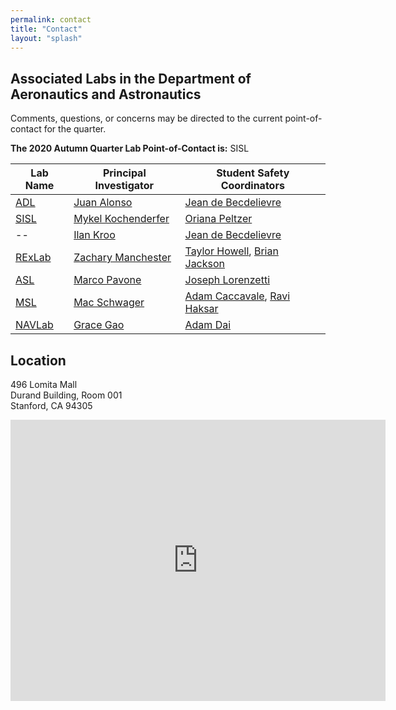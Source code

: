 ```yaml
---
permalink: contact
title: "Contact"
layout: "splash"
---
```


## Associated Labs in the Department of Aeronautics and Astronautics

Comments, questions, or concerns may be directed to the current point-of-contact for the quarter. 

**The 2020 Autumn Quarter Lab Point-of-Contact is:** SISL

| Lab Name | Principal Investigator | Student Safety Coordinators|
| --- |------------------------| ------------------------|
| [ADL](http://adl.stanford.edu/) | [Juan Alonso ](http://adl.stanford.edu/people/jjalonso.html) | [Jean de Becdelievre](mailto:jeandb@stanford.edu) |
| [SISL](http://web.stanford.edu/group/sisl/cgi-bin/wordpress/) | [Mykel Kochenderfer](http://mykel.kochenderfer.com/) | [Oriana Peltzer](mailto:peltzer@stanford.edu) |
| -- | [Ilan Kroo](https://profiles.stanford.edu/ilan-kroo) | [Jean de Becdelievre](mailto:jeandb@stanford.edu) |
| [RExLab](https://rexlab.stanford.edu/) | [Zachary Manchester](http://zacmanchester.github.io/) | [Taylor Howell](https://rexlab.stanford.edu/people.html), [Brian Jackson](https://rexlab.stanford.edu/people.html) |
| [ASL](https://asl.stanford.edu/) | [Marco Pavone](http://web.stanford.edu/~pavone/) | [Joseph Lorenzetti](https://asl.stanford.edu/people/joseph-lorenzetti/) |
| [MSL](https://msl.stanford.edu/) | [Mac Schwager](https://web.stanford.edu/~schwager/) | [Adam Caccavale](https://msl.stanford.edu/people/adam-caccavale), [Ravi Haksar](https://msl.stanford.edu/people/ravi-haksar) |
| [NAVLab](https://navlab.stanford.edu/) | [Grace Gao](https://aa.stanford.edu/person/grace-gao) | [Adam Dai](mailto:addai@stanford.edu) |

## Location
496 Lomita Mall  
Durand Building, Room 001  
Stanford, CA 94305

<iframe src="https://www.google.com/maps/embed?pb=!1m18!1m12!1m3!1d2351.808908792266!2d-122.17444530933123!3d37.42680348524618!2m3!1f0!2f0!3f0!3m2!1i1024!2i768!4f13.1!3m3!1m2!1s0x808fbb2aa1a2e6c7%3A0x150c778bd3b558cf!2sDurand+Building%2C+496+Lomita+Mall%2C+Stanford%2C+CA+94305!5e0!3m2!1sen!2sus!4v1535132433064" width="600" height="450" frameborder="0" style="border:0" allowfullscreen></iframe>
